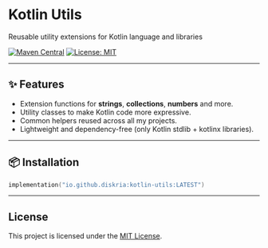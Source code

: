 # Kotlin Utils

Reusable utility extensions for Kotlin language and libraries

[![Maven Central](https://img.shields.io/maven-central/v/io.github.diskria/kotlin-utils.svg?label=Maven+Central&style=for-the-badge)](https://central.sonatype.com/artifact/io.github.diskria/kotlin-utils) [![License: MIT](https://img.shields.io/static/v1?message=MIT&color=yellow&label=License&style=for-the-badge)](https://spdx.org/licenses/MIT)

---

## ✨ Features
- Extension functions for **strings**, **collections**, **numbers** and more.
- Utility classes to make Kotlin code more expressive.
- Common helpers reused across all my projects.
- Lightweight and dependency-free (only Kotlin stdlib + kotlinx libraries).

---

## 📦 Installation

```kotlin
implementation("io.github.diskria:kotlin-utils:LATEST")
```

---

## License

This project is licensed under the [MIT License](https://spdx.org/licenses/MIT).
